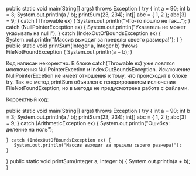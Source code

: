 public static void main(String[] args) throws Exception {
   try {
       int a = 90;
       int b = 3;
       System.out.println(a / b);
       printSum(23, 234);
       int[] abc = { 1, 2 };
       abc[3] = 9;
   } catch (Throwable ex) {
       System.out.println("Что-то пошло не так...");
   } catch (NullPointerException ex) {
       System.out.println("Указатель не может указывать на null!");
   } catch (IndexOutOfBoundsException ex) {
       System.out.println("Массив выходит за пределы своего размера!");
   }
}
public static void printSum(Integer a, Integer b) throws FileNotFoundException {
   System.out.println(a + b);
}

Код написан некоректно. В блоке catch(Throwable ex) уже ловятся исключения NullPointerExcetion и
IndexOutBoundsException. Исключение NullPointerExcetion не имеет отношения к тому, что происходит в блоке try. 
Так же метод printSum объявлен с генерированием ислючения FileNotFoundExeption, но в методе не предусмотрена 
работа с файлами.


Корректный код:

public static void main(String[] args) throws Exception {
   try {
       int a = 90;
       int b = 3;
       System.out.println(a / b);
       printSum(23, 234);
       int[] abc = { 1, 2 };
       abc[3] = 9;
    } catch (ArithmeticException ex) {
       System.out.println("Ошибка: деление на ноль");
    
    } catch (IndexOutOfBoundsException ex) {
       System.out.println("Массив выходит за пределы своего размера!");
    }
}
public static void printSum(Integer a, Integer b) {
   System.out.println(a + b);
}